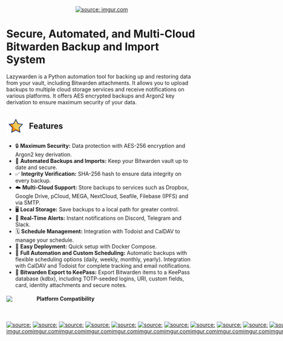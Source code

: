 <div align="center">
  <a href="https://imgur.com/k4VWmn7">
    <img src="https://i.imgur.com/k4VWmn7.png" title="source: imgur.com" width="500" />
  </a>
</div>

# Secure, Automated, and Multi-Cloud Bitwarden Backup and Import System

Lazywarden is a Python automation tool for backing up and restoring data from your vault, including Bitwarden attachments. It allows you to upload backups to multiple cloud storage services and receive notifications on various platforms. It offers AES encrypted backups and Argon2 key derivation to ensure maximum security of your data.

## <span style="display: flex; align-items: center;"><img src="https://raw.githubusercontent.com/querylab/svg/main/start.gif" width="50" style="vertical-align: middle; margin-right: 10px;"> Features</span>

- 🔒 **Maximum Security:** Data protection with AES-256 encryption and Argon2 key derivation.
- 🔄 **Automated Backups and Imports:** Keep your Bitwarden vault up to date and secure.
- ✅ **Integrity Verification:** SHA-256 hash to ensure data integrity on every backup.
- ☁️ **Multi-Cloud Support:** Store backups to services such as Dropbox, Google Drive, pCloud, MEGA, NextCloud, Seafile, Filebase (IPFS) and via SMTP.
- 🖥️ **Local Storage:** Save backups to a local path for greater control.
- 🔔 **Real-Time Alerts:** Instant notifications on Discord, Telegram and Slack.
- 🗓️ **Schedule Management:** Integration with Todoist and CalDAV to manage your schedule.
- 🐳 **Easy Deployment:** Quick setup with Docker Compose.
- 🤖 **Full Automation and Custom Scheduling:** Automatic backups with flexible scheduling options (daily, weekly, monthly, yearly). Integration with CalDAV and Todoist for complete tracking and email notifications.
- 🔑 **Bitwarden Export to KeePass:** Export Bitwarden items to a KeePass database (kdbx), including TOTP-seeded logins, URI, custom fields, card, identity attachments and secure notes.

#### <span style="display: inline-flex; align-items: center;"><img src="https://media.tenor.com/-AyTtMgs2mMAAAAi/nyan-cat-nyan.gif" width="70" style="vertical-align: middle; margin-right: 10px;"> Platform Compatibility</span>


<div style="display: flex; justify-content: space-around;">

    <a href="https://imgur.com/Xz2k5O8"><img src="https://i.imgur.com/Xz2k5O8.png" title="source: imgur.com" width="30"/></a>

    <a href="https://imgur.com/9oZa9uU"><img src="https://imgur.com/9oZa9uU.png" title="source: imgur.com" width="30"/></a>

    <a href="https://imgur.com/jWZzbvl"><img src="https://imgur.com/jWZzbvl.png" title="source: imgur.com" width="30"/></a>

    <a href="https://imgur.com/O0PZyxN"><img src="https://i.imgur.com/O0PZyxN.png" title="source: imgur.com" width="30"/></a>

    <a href="https://imgur.com/aa100eH"><img src="https://i.imgur.com/aa100eH.png" title="source: imgur.com" width="30"/></a>

    <a href="https://imgur.com/Grlq9aN"><img src="https://i.imgur.com/Grlq9aN.png" title="source: imgur.com" width="30"/></a>

    <a href="https://imgur.com/UYGpfR8"><img src="https://i.imgur.com/UYGpfR8.png" title="source: imgur.com" width="30"/></a>

    <a href="https://imgur.com/G37MsuK"><img src="https://i.imgur.com/G37MsuK.png" title="source: imgur.com" width="30"/></a>

    <a href="https://imgur.com/XpWPF0w"><img src="https://i.imgur.com/XpWPF0w.png" title="source: imgur.com" width="30"/></a>

    <a href="https://imgur.com/YMGE85n"><img src="https://i.imgur.com/YMGE85n.png" title="source: imgur.com" width="30"/></a>

    <a href="https://imgur.com/w9PULK5"><img src="https://i.imgur.com/w9PULK5.png" title="source: imgur.com" width="30"/></a>

    <a href="https://imgur.com/hjuaEcF"><img src="https://i.imgur.com/hjuaEcF.png" title="source: imgur.com" width="30"/></a>

    <a href="https://imgur.com/BhI5DBR"><img src="https://imgur.com/BhI5DBR.png" title="source: imgur.com" width="30"/></a>

    <a href="https://imgur.com/krgaizW"><img src="https://imgur.com/krgaizW.png" title="source: imgur.com" width="30"/></a>

    <a href="https://imgur.com/QAawp1J"><img src="https://imgur.com/QAawp1J.png" title="source: imgur.com" width="30"/></a>

    <a href="https://imgur.com/hRwMM9n"><img src="https://imgur.com/hRwMM9n.png" title="source: imgur.com" width="30"/></a>

    </a>
## <span style="display: inline-flex; align-items: center;"><img src="https://user-images.githubusercontent.com/74038190/212257472-08e52665-c503-4bd9-aa20-f5a4dae769b5.gif" width="36" style="vertical-align: middle; margin-right: 10px;"> Demo Backup</span>


<img src="https://raw.githubusercontent.com/querylab/svg/main/lazy_official.gif" />

<img src="https://raw.githubusercontent.com/querylab/svg/main/lazy-video.gif" />


## <span style="display: inline-flex; align-items: center;"><img src="https://user-images.githubusercontent.com/74038190/212257472-08e52665-c503-4bd9-aa20-f5a4dae769b5.gif" width="36" style="vertical-align: middle; margin-right: 10px;"> Demo Import</span>

<img src="https://raw.githubusercontent.com/querylab/svg/main/import-bitwarden.gif" />

<img src="https://raw.githubusercontent.com/querylab/svg/main/attach-import.gif" />




## <span style="display: inline-flex; align-items: center;"><img src="https://user-images.githubusercontent.com/74038190/212257472-08e52665-c503-4bd9-aa20-f5a4dae769b5.gif" width="36" style="vertical-align: middle; margin-right: 10px;"> Demo Schedule</span>

<img src="https://raw.githubusercontent.com/querylab/svg/main/lazy_schedule.gif" />

## <span style="display: inline-flex; align-items: center;"><img src="https://user-images.githubusercontent.com/74038190/212257472-08e52665-c503-4bd9-aa20-f5a4dae769b5.gif" width="36" style="vertical-align: middle; margin-right: 10px;"> Demo Import Keepass</span>

<img src="https://raw.githubusercontent.com/querylab/svg/main/keepass_convert.gif" />

<img src="https://raw.githubusercontent.com/querylab/svg/main/keepass_import.gif" />



###  <span style="display: inline-flex; align-items: center;"><img src="https://raw.githubusercontent.com/querylab/svg/main/mail3.gif" width="25" style="vertical-align: middle; margin-right: 10px;"> SMTP Backup</span>


<a href="https://imgur.com/mslQKF1"><img src="https://i.imgur.com/mslQKF1.png" title="source: imgur.com" /></a>

### <span style="display: inline-flex; align-items: center;"><img src="https://raw.githubusercontent.com/querylab/svg/main/mail3.gif" width="25" style="vertical-align: middle; margin-right: 10px;"> SMTP Scheduled</span>

<a href="https://imgur.com/HaHcCz2"><img src="https://i.imgur.com/HaHcCz2.png" title="source: imgur.com" /></a>

### <span style="display: inline-flex; align-items: center;"><img src="https://raw.githubusercontent.com/querylab/svg/main/caldav01.gif" width="24" style="vertical-align: middle; margin-right: 10px;"> CalDAV Backup</span>

<a href="https://imgur.com/UlQ85ys"><img src="https://i.imgur.com/UlQ85ys.png" title="source: imgur.com" /></a>

### <span style="display: inline-flex; align-items: center;"><img src="https://raw.githubusercontent.com/querylab/svg/main/caldav01.gif" width="24" style="vertical-align: middle; margin-right: 10px;"> CalDAV Schedule</span>

<a href="https://imgur.com/64ALZdj"><img src="https://i.imgur.com/64ALZdj.png" title="source: imgur.com" /></a>


### <span style="display: inline-flex; align-items: center;"><img src="https://raw.githubusercontent.com/querylab/svg/main/todoist04.gif" width="70" style="vertical-align: middle; margin-right: 10px;"> Todoist Backup</span>

<a href="https://imgur.com/RPgq7yh"><img src="https://i.imgur.com/RPgq7yh.png" title="source: imgur.com" /></a>

### <span style="display: inline-flex; align-items: center;"><img src="https://raw.githubusercontent.com/querylab/svg/main/todoist04.gif" width="70" style="vertical-align: middle; margin-right: 10px;"> Todoist Schedule</span>

<a href="https://imgur.com/iofaSLp"><img src="https://i.imgur.com/iofaSLp.png" title="source: imgur.com" /></a>


### <span style="display: inline-flex; align-items: center;"><img src="https://raw.githubusercontent.com/querylab/svg/main/slacke.gif" width="22" style="vertical-align: middle; margin-right: 10px;"> Slack</span>

<a href="https://imgur.com/cNuyygB"><img src="https://i.imgur.com/cNuyygB.png" title="source: imgur.com" /></a>
### <span style="display: inline-flex; align-items: center;"><img src="https://raw.githubusercontent.com/querylab/svg/main/discord.gif" width="22" style="vertical-align: middle; margin-right: 10px;"> Discord</span>

<a href="https://imgur.com/jYqRY6t"><img src="https://i.imgur.com/jYqRY6t.png" title="source: imgur.com" /></a>
### <span style="display: inline-flex; align-items: center;"><img src="https://raw.githubusercontent.com/querylab/svg/main/telegram1.gif" width="35" style="vertical-align: middle; margin-right: 10px;"> Telegram </span>

<a href="https://imgur.com/SSXBWJT"><img src="https://i.imgur.com/SSXBWJT.png" title="source: imgur.com" /></a>



## <span style="display: inline-flex; align-items: center;"> <img src="https://raw.githubusercontent.com/querylab/svg/main/server2.gif" width="50" style="vertical-align: middle; margin-right: 10px;"> <img src="https://raw.githubusercontent.com/querylab/svg/main/process2.gif" width="50" style="vertical-align: middle; margin-right: 15px;"> System Requirements </span>
- **Operating System**: Compatible with major Linux distributions

	- ✅ Ubuntu
	- ✅ Debian

## <span style="display: inline-flex; align-items: center;"><img src="https://github.com/Anmol-Baranwal/Cool-GIFs-For-GitHub/assets/74038190/2c0eef4b-7b75-42bd-9722-4bea97a2d532" width="60" style="vertical-align: middle; margin-right: 15px;">Installation</span>
###  Clone the repository

 ``` BASH
    git clone https://github.com/querylab/lazywarden.git
    cd lazywarden
```

### Configure Environment Variables & Bitwarden Secrets Manager

- Create a `.env` file based on the on this `.env.sample` example file and fill in the necessary variables.

``` BASH
GOOGLE_SERVICE_ACCOUNT_FILE=/home/lazywarden/config/bitwarden-drive-backup-google.json
GOOGLE_FOLDER_ID=1qt111fImyfolderJ6RiCc-b0M99vsF
BACKUP_DIR=/home/lazywarden/backup-drive/
DISCORD_WEBHOOK_URL=
SLACK_WEBHOOK_URL=
TELEGRAM_TOKEN=
TELEGRAM_CHAT_ID=
SMTP_SERVER=mail.smtp2go.com
SMTP_PORT=8025
SMTP_USERNAME=
SMTP_PASSWORD=
EMAIL_RECIPIENT=
SENDER_EMAIL=
API_URL=https://api.bitwarden.com             # Please No Modify No Touch
IDENTITY_URL=https://identity.bitwarden.com   # Please No Modify No Touch
ORGANIZATION_ID=232c1890-78f9-8888-b769-b14448888bf
ACCESS_TOKEN=0.50bf3g00-4fef-002b-a680-0000000000049.P1vlm2222222222bfiOUO:f3G1N40IoCVxNB4GtYJdmw==  #Access Token from Bitwarden Secrets Manager Ubuntu-Lazywarden Machine
CRON_SCHEDULE="*/15 * * * *" # For Docker Compose 
TIMEZONE=America/New_York    # For CalDAV and Todoist
TIMESTAMP=2024_07_16_20_30_20       # To decrypt all zip files in your backup or import them, just use the timestamp that was generated in the backup. For example, use the files that are generated in the backup like this: bw-backup_2024_07_16_20_30_20.zip.

```

### <img src="https://raw.githubusercontent.com/querylab/svg/main/ubuntu.gif" width="20" style="vertical-align: middle;"> Ubuntu Configuration

- Run the script to install all system dependencies and requirements
 
``` BASH

cd lazywarden/scripts

chmod +x setup-ubuntu-env.sh

./setup-ubuntu-env.sh

```


- Run this script to automatically install Docker & Docker-Compose:

```BASH

chmod +x docker-ubuntu.sh

./docker-ubuntu.sh

```

- First, ensure you are in the root directory of the project `lazywarden/`:

``` BASH
cd .. 

source venv/bin/activate

```

- Now Install Bitwarden CLI using the `bitwarden-cli-install.py` script, which will install all CLI dependencies:

``` PYTHON
python3 scripts/bitwarden-cli-install.py
```

- Run the Lazywarden program. Navigate to the `app/` folder and execute `main.py`:

``` PYTHON
cd app
python3 main.py

```

---

### <img src="https://raw.githubusercontent.com/querylab/svg/main/debian.png" width="20" style="vertical-align: middle;"> Debian Configuration

 - Run the script to install all system dependencies and requirements:
 
``` BASH
cd lazywarden/scripts
chmod +x setup-debian-env.sh
./setup-debian-env.sh

```

- Run this script to automatically install Docker & Docker-Compose:

```BASH

chmod +x docker-debian.sh
./docker-debian.sh

```

- First, ensure you are in the root directory of the project `lazywarden/`:

``` BASH
cd .. 
source venv/bin/activate
```

- Install Bitwarden CLI using the `bitwarden-cli-install.py` script, which will install all CLI dependencies:

``` PYTHON
python3 scripts/bitwarden-cli-install.py
```

- Run the Lazywarden program. Navigate to the `app/` folder and execute `main.py`:

``` PYTHON
cd app
python3 main.py

```





## <img src="https://raw.githubusercontent.com/querylab/svg/main/toolbox1.gif" width="30" style="vertical-align: middle;"> Steps to Configure Bitwarden Secrets Manager

To set up Secret Management in Bitwarden, first create a new organization in your account to serve as a container for shared secrets. Next, subscribe to the Secret Manager service, which allows you to securely store an unlimited number of secrets, such as API keys, passwords and certificates. This service provides end-to-end encryption, centralized management and access control.

<a href="https://imgur.com/8rfhTnu"><img src="https://i.imgur.com/8rfhTnu.png" title="source: imgur.com" /></a>

- After creating your Organization, go to Secret Manager in the tab at the top right.

<a href="https://imgur.com/bT15xW3"><img src="https://i.imgur.com/bT15xW3.png" title="source: imgur.com" /></a>

- Then create your lazywarden Project.

<a href="https://imgur.com/ozqIyOu"><img src="https://i.imgur.com/ozqIyOu.png" title="source: imgur.com" /></a>

- After creating your lazywarden Project, you need to create the secrets that will be in the lazywarden project. Here are some examples:

<a href="https://imgur.com/TFY5Hmu"><img src="https://i.imgur.com/TFY5Hmu.png" title="source: imgur.com" /></a>


<a href="https://imgur.com/C8rI6Lc"><img src="https://i.imgur.com/C8rI6Lc.png" title="source: imgur.com" /></a>


<a href="https://imgur.com/VsV6S4k"><img src="https://i.imgur.com/VsV6S4k.png" title="source: imgur.com" /></a>

- If you have TOTP enabled on your Bitwarden account, put the seeds of your TOTP in the **BW_TOTP_SECRET** variable.

<a href="https://imgur.com/L0KquJ3"><img src="https://i.imgur.com/L0KquJ3.png" title="source: imgur.com" /></a>

- If you do not have TOTP enabled on your Bitwarden account, just put random characters as shown in the image below.

<a href="https://imgur.com/CWSeqIV"><img src="https://i.imgur.com/CWSeqIV.png" title="source: imgur.com" /></a>


- Continue filling in the other variables one by one. If you do not have an account, for example for pCloud, MEGA, Filebase, Seafile, NextCloud or Dropbox fill in the variables with some random characters. For example, if you don't have a MEGA account, put the following:

<a href="https://imgur.com/apttibR"><img src="https://i.imgur.com/apttibR.png" title="source: imgur.com" /></a>

<a href="https://imgur.com/orCUZoG"><img src="https://i.imgur.com/orCUZoG.png" title="source: imgur.com" /></a>

- As you can see in the images above, I don't have a MEGA account, so I used random strings. You always have to have something in the Secret Variables for the program to work. Now, the backup will only be stored locally in the chosen directory and in Google Drive, Dropbox, pCloud, NextCloud, Seafile and Filebase but not in MEGA as my account is not configured 


- After creating all your secrets, create a Machine Account that will hold our ACCESS_TOKEN.


<a href="https://imgur.com/nATZchh"><img src="https://i.imgur.com/nATZchh.png" title="source: imgur.com" /></a>


<a href="https://imgur.com/pSWJfqR"><img src="https://i.imgur.com/pSWJfqR.png" title="source: imgur.com" /></a>


- Add and save the lazywarden project to your Machine Account.

<a href="https://imgur.com/SbyDk7m"><img src="https://i.imgur.com/SbyDk7m.png" title="source: imgur.com" /></a>

<a href="https://imgur.com/ipvIXhM"><img src="https://i.imgur.com/ipvIXhM.png" title="source: imgur.com" /></a>

- Finally, go to Access Tokens and create one to use in our lazywarden project.

<a href="https://imgur.com/K1wKCOR"><img src="https://i.imgur.com/K1wKCOR.png" title="source: imgur.com" /></a>


- With these secrets added, we can now modify our **secrets_manager.py** file to contain our secrets.

``` PYTHON
	
    "BW_URL": "d71e13be-12ab-4567-89ef-9c8d50f2c6a1",
    "BW_USERNAME": "b7c8a4d2-1c34-4568-9f23-a5e9c47b3c29",
    "BW_PASSWORD": "9f1a4b6c-3452-4a79-890d-b0e5d35c8f6e",
    "BW_TOTP_SECRET": "a9c1e8d3-1f67-4563-8f7e-2c5b8e3d4f6a",
    "ENCRYPTION_PASSWORD": "c8a5b4d3-3e1f-4a6c-8e9d-5c3b4e6f8d2a",
    "ZIP_PASSWORD": "e1c9a3b6-4f7a-4d6e-8f2b-3c5e7d9f8a1c",
    "ZIP_ATTACHMENT_PASSWORD": "f3a8b5c7-9d1e-4f6c-8e2a-4b6d7e9f2a3c",
    "PCLOUD_USERNAME": "d9e1c8a3-6b4f-4a7c-8d2e-5c3a6f8b4d1c",
    "PCLOUD_PASSWORD": "b4e7d1a8-1c9f-4a5c-8d6e-2e5f7b3a4c8d",
    "MEGA_EMAIL": "e7c1a8b3-9d4f-4a6c-8f2e-3b5d8e1f4a7c",
    "MEGA_PASSWORD": "c3e9a1b5-4f6a-4d7c-8e2d-6b5a3e4d7f9c",
    "DROPBOX_ACCESS_TOKEN": "d6e3a1c9-8f4a-4b7c-8e2d-5c4a6f1b8d7e",
    "DROPBOX_REFRESH_TOKEN": "a3e8d1b7-4c9f-4a6e-8d2b-7c5e9b1d4a6f",
    "DROPBOX_APP_KEY": "e9c1a8b3-7f4d-4a6c-8d2e-1b3f5e9a7c6d",
    "DROPBOX_APP_SECRET": "c1e7d9a3-4b6f-4a7c-8d2e-3b5a9e4f1c6d",
    "TODOIST_TOKEN": "a9e1d3b7-4c6f-4a7c-8d2e-5b1e9a6d4f7c",
    "CALDAV_URL": "e3a8d1c7-4b6f-4a7c-8e2d-1b5f9e4a7c6d",
    "CALDAV_USERNAME": "c9e1a3d7-4f6b-4a7c-8d2e-3b5d7e1f9a6c",
    "CALDAV_PASSWORD": "b1e8d3a9-4f6c-4a7c-8e2d-7c3e9a1f5b6d",
    "NEXTCLOUD_URL": "a7e1c9b3-4f6d-4a7c-8e2d-5b3d9e1a7f4c",
    "NEXTCLOUD_USERNAME": "e1c8a3d9-4f6b-4a7c-8d2e-3b5e9a1f7c6d",
    "NEXTCLOUD_PASSWORD": "d3e1a8b7-4f6c-4a7c-8e2d-1b5f9d3a6c7e",
    "SEAFILE_SERVER_URL": "c1e8d9a3-4f6b-4a7c-8d2e-7c3e1b5f9a6d",
    "SEAFILE_USERNAME": "b9e1d3a8-4f6c-4a7c-8e2d-5b1f9e4d7c6a",
    "SEAFILE_PASSWORD": "e7a3d9b1-4f6c-4a7c-8d2e-3b5d1a9f6e7c",
    "SEAFILE_REPO_NAME": "a1c9e8d3-4f6b-4a7c-8e2d-9c3e5b1f7d4a",
    "FILEBASE_ACCESS_KEY": "e3c1a9d8-4f6b-4a7c-8d2e-1b5f7d4a9e6c",
    "FILEBASE_SECRET_KEY": "b7e1d3a9-4f6c-4a7c-8e2d-5c3e9a1b6f7d",
    "FILEBASE_BUCKET_NAME": "c3e1d9a7-4f6b-4a7c-8d2e-7b5f1e9a4c6d",
    "KEEPASS_PASSWORD": "d1e7a3b9-4f6c-4a7c-8e2d-3b5f9c4a7e6d"
    
```

- To find the **ORGANIZATION_ID** variable for our **.env** you can get it by visiting the URL when you are in your organization or by running the following command:

``` BASH
bw list organizations
```

``` BASH
ORGANIZATION_ID=212A4880-22f9-1114-b00e-b1950234278ac

ACCESS_TOKEN=0.345f5e9c-8730-4a4c-917b-b10000331f56.Oj4XzcyGFF22222L22l7LZL333A7VkwzV:e5mC4d11111117bS8/3EQ==
```

# <img src="https://raw.githubusercontent.com/querylab/svg/main/alert1.gif" width="30" style="vertical-align: middle;"> Attention: Security Critical Variables <img src="https://raw.githubusercontent.com/querylab/svg/main/pad2.gif" width="30" style="vertical-align: middle;"> <img src="https://raw.githubusercontent.com/querylab/svg/main/key2.gif" width="30" style="vertical-align: middle;">


``` BASH
### These variables contain the passwords for encrypting the backup.
### Change the passwords according to your preferences.

#Contains the encryption password for the JSON file
ENCRYPTION_PASSWORD=p3mTd5SqDqkXQqE!Tpwv27Ecx  


#Contains the encryption password for the first ZIP file
ZIP_PASSWORD=ZCGvq@gwS7QhV@&R3k*x*xN72anybyFHW2RWiBTr  


# Contains the encryption password for the attached ZIP file.
# Where our files will be stored if Bitwarden Premium is enabled.
# If Bitwarden Premium is not enabled, the attachment folder will be empty.
ZIP_ATTACHMENT_PASSWORD=HBLXL9!grer@Uay2edkwTXeZx!E9DxKphNxsNak1knb3dcfx2o   


```

## <img src="https://raw.githubusercontent.com/querylab/svg/main/dropbox.gif" width="70" style="vertical-align: middle;"> Dropbox API Configuration

By following these steps, your Dropbox Token will remain active and will not expire every 4 hours.

1. Go to https://www.dropbox.com/developers/apps/create 
 -  Create a new project.
 
 <a href="https://imgur.com/1YcSkdv"><img src="https://i.imgur.com/1YcSkdv.png" title="source: imgur.com" /></a>


<a href="https://imgur.com/G0b4moU"><img src="https://i.imgur.com/G0b4moU.png" title="source: imgur.com" /></a>



- Create Permissions

<a href="https://imgur.com/t0nCg9h"><img src="https://i.imgur.com/t0nCg9h.png" title="source: imgur.com" /></a>


2. Obtain the Authorization Code

- Open a browser and navigate to the following URL, replacing `<App key>` with your App Key:

``` HTML
https://www.dropbox.com/oauth2/authorize?token_access_type=offline&response_type=code&client_id=<App key>
```

<a href="https://imgur.com/IWjIhNa"><img src="https://i.imgur.com/IWjIhNa.png" title="source: imgur.com" /></a>


<a href="https://imgur.com/qtTh6DG"><img src="https://i.imgur.com/qtTh6DG.png" title="source: imgur.com" /></a>



<a href="https://imgur.com/tjlD8Ez"><img src="https://i.imgur.com/tjlD8Ez.png" title="source: imgur.com" /></a>



3. Obtain the Authorization Token

Run the following command in the terminal, making sure to replace `<received code>`, `<App key>`, and `<App secret>` with the correct values:

``` BASH
curl https://api.dropbox.com/oauth2/token \
-d code=<received code> \
-d grant_type=authorization_code \
-u <App key>:<App secret>

#Example
curl https://api.dropbox.com/oauth2/token \
-d code=G4sTbrY9DMoAAAAAAAAAQTeLtVHACmv1tVaWYLYCGvA \
-d grant_type=authorization_code \
-u 7on1ofss5fu26ki:b6bl6jgjmrlm8iz
```

- When you run the command, you will receive a response like this:

``` BASH
 "access_token": "sl.B3hxfHXrUAVg5nhPOO9z8_TS230pcLcLNbJj019MyrVHj-ccZmG5XCcQrN-Wb6ESMs0PSzwOtROxLb6XRaj6mUzHU1g8G60canTvjkWBBaNzVYP15cx5hH2FEOhlwseaNcnQ9RyPn6vh",
  "token_type": "bearer",
  "expires_in": 14400,
  "refresh_token": "WtG6MI5YdccAAAAAAAAAAcAvuFd9usnB6skR3BmpgH3x5Reb-ae7FsLuNQ5-mZkk",
  "scope": "account_info.read",
  "uid": "143786425",
  "account_id": "dbid:BBAnJyzGYtm3-WP9a2HkL1TL8FVgPl5s-VM"
```

- Now use this new `refresh_token`, `access_token` along with the previous `<App key>`, and `<App secret>` to fill in the secret variables needed in Bitwarden Secret Manager:

``` BASH
#Example
      DROPBOX_ACCESS_TOKEN=sl.B3hxfHXrUAVg5nhPOO9z8_TS230pcLcLNbJj019MyrVHj-ccZmG5XCcQrN-Wb6ESMs0PSzwOtROxLb6XRaj6mUzHU1g8G60canTvjkWBBaNzVYP15cx5hH2FEOhlwseaNcnQ9RyPn6vh
      DROPBOX_REFRESH_TOKEN=WtG6MI5YdccAAAAAAAAAAcAvuFd9usnB6skR3BmpgH3x5Reb-ae7FsLuNQ5-mZkk
      DROPBOX_APP_KEY=7on1ofss5fu26ki
      DROPBOX_APP_SECRET=b6bl6jgjmrlm8iz

```



## <img src="https://raw.githubusercontent.com/querylab/svg/main/drive3.gif" width="70" style="vertical-align: middle;"> Google Drive API Configuration

1. Go to this web page [https://console.developers.google.com/iam-admin/serviceaccounts](https://console.developers.google.com/iam-admin/serviceaccounts)
2. Create a New Project.

<a href="https://imgur.com/evhyf31"><img src="https://i.imgur.com/evhyf31.png" title="source: imgur.com" /></a>



3.  Then go to "Service Accounts" and create a new service.

<a href="https://imgur.com/h8HOeJI"><img src="https://i.imgur.com/h8HOeJI.png" title="source: imgur.com" /></a>


<a href="https://imgur.com/BqtT80X"><img src="https://i.imgur.com/BqtT80X.png" title="source: imgur.com" /></a>

<a href="https://imgur.com/p45sVX5"><img src="https://i.imgur.com/p45sVX5.png" title="source: imgur.com" /></a>

4.  Select the role "Actions Admin".

<a href="https://imgur.com/ew9hXRq"><img src="https://i.imgur.com/ew9hXRq.png" title="source: imgur.com" /></a>


5.  Download the key in JSON format. This key will be used in our project to upload the Bitwarden backup to Google Drive. Once you obtain the JSON file, store it in the **/config** folder of the project. Name the JSON file **bitwarden-drive-backup-google.json**.

``` BASH
# Place the Google credentials file in the specified path /config

GOOGLE_SERVICE_ACCOUNT_FILE=/home/lazywarden/config/bitwarden-drive-backup-google.json

```

<a href="https://imgur.com/AhhWgDM"><img src="https://i.imgur.com/AhhWgDM.png" title="source: imgur.com" /></a>

<a href="https://imgur.com/GwbnFyr"><img src="https://i.imgur.com/GwbnFyr.png" title="source: imgur.com" /></a>

6. Go to the following link and enable the Google Drive API:[https://console.cloud.google.com/apis/library](https://console.cloud.google.com/apis/library)

<a href="https://imgur.com/sWRw0sb"><img src="https://i.imgur.com/sWRw0sb.png" title="source: imgur.com" /></a>

7. Now that you have enabled the API, go to your Google Drive and create a folder named "Bitwarden-Backup".

<a href="https://imgur.com/7pCl08b"><img src="https://i.imgur.com/7pCl08b.png" title="source: imgur.com" /></a>


8. Share the "Bitwarden-Backup" folder by clicking on "Share" and share it with the email address created in the Service Account when you set up the project.

<a href="https://imgur.com/ozawjb7"><img src="https://i.imgur.com/ozawjb7.png" title="source: imgur.com" /></a>

<a href="https://imgur.com/B4w8Mtu"><img src="https://i.imgur.com/B4w8Mtu.png" title="source: imgur.com" /></a>

<a href="https://imgur.com/kko5vkh"><img src="https://i.imgur.com/kko5vkh.png" title="source: imgur.com" /></a>

9. After sharing the folder, you need to get the ID of this folder to store it in your **.env** file. To find the ID of the "Bitwarden-Backup" folder, open the folder and look at the URL in your browser.

``` BASH
GOOGLE_FOLDER_ID=1qtV4vfIjmXyhDdzIzJ6RiCc-b0M22vsF
```

<a href="https://imgur.com/fNJ07Yb"><img src="https://i.imgur.com/fNJ07Yb.png" title="source: imgur.com" /></a>



### <img src="https://raw.githubusercontent.com/querylab/svg/main/tree2.gif" width="30" style="vertical-align: middle;">Tree Structure 

``` PYTHON

lazywarden/
├── app/                           # This directory appears to contain the main application code
│   ├── backup.py                  # Backup functions
│   ├── bitwarden_client.py        # Client to interact with Bitwarden
│   ├── config.py                  # General application configurations
│   ├── imports.py                 # Handles common imports
│   ├── main.py                    # Main entry point of the application
│   ├── notifications.py           # Handles notifications
│   ├── secrets_manager.py         # Manages secrets
│   ├── import_to_bitwarden.py     # Import your bitwarden vault
│   ├── import_to_keepass.py       # Create kdbx database 
│   ├── schedule_backup.py         # For create Schedule Backup
├── config/                        # Directory for configuration files
│   ├── bitwarden-drive-backup-google.json # Configuration for Google Drive
├── scripts/                       # Directory for installation and setup scripts
│   ├── bitwarden-cli-install.py   # Script to install the Bitwarden CLI
│   ├── docker-debian.sh           # Setup script for Debian with Docker
│   ├── docker-ubuntu.sh           # Setup script for Ubuntu with Docker
│   ├── setup-debian-env.sh        # Environment setup for Debian
│   ├── setup-ubuntu-env.sh        # Environment setup for Ubuntu
│   ├── alldecrypt-zip.py          # Decrypt all zip files 
│   ├── json-only-decrypt.py       # Decrypt only json files (optional)
├── backup-drive/
│   ├── (This is where the generated backups will be stored local)
├── .env                           # File for environment variables
├── Dockerfile                     # Docker configuration file to create an application image
├── docker-compose.yml             # Docker Compose Configuration
├── entrypoint.sh                  # Entrypoint script for Docker
└── requirements.txt               # File that lists the project Python dependencies


```



### <img src="https://raw.githubusercontent.com/querylab/svg/main/snake1.gif" width="30" style="vertical-align: middle;"> Cron Job for Python (optional)

To automatically run the backup script in the background using cron, follow these steps:

1. Open the crontab for editing:

```BASH
crontab -e
```

2. Select an editor if you dont have one configured:

``` BASH

Select an editor.  To change later, run 'select-editor'.
  1. /bin/nano        <---- easiest
  2. /usr/bin/vim.basic
  3. /usr/bin/vim.tiny
  4. /bin/ed
Choose 1-4 [1]: 1

```


3. Add the following line to schedule the `lazywarden.py` script to run at midnight every day:


``` BASH 

0 0 * * * /usr/bin/python3 /home/lazywarden/app/main.py >> /home/lazywarden/app/lazywarden.log 2>&1


```


4. Save and close the file. Verify that the cron job is set up correctly:

``` BASH
crontab -l
```



### <img src="https://raw.githubusercontent.com/querylab/svg/main/whale1.gif" width="30" style="vertical-align: middle;"> Docker Compose

The Docker container will run the `main.py` script every 24 hours to back up Bitwarden and upload it to the configured cloud services. Notifications will be sent to the specified services in case of success or failure. You can modify the backup frequency according to your needs, such as monthly, daily, or hourly.

``` BASH

version: '3.0'

services:
  lazywarden:
    build: .
    container_name: lazywarden_backup
    environment:
      - TELEGRAM_TOKEN=${TELEGRAM_TOKEN}
      - TELEGRAM_CHAT_ID=${TELEGRAM_CHAT_ID}
      - GOOGLE_SERVICE_ACCOUNT_FILE=/config/bitwarden-drive-backup-google.json
      - GOOGLE_FOLDER_ID=${GOOGLE_FOLDER_ID}
      - API_URL=${API_URL}
      - IDENTITY_URL=${IDENTITY_URL}
      - ORGANIZATION_ID=${ORGANIZATION_ID}
      - ACCESS_TOKEN=${ACCESS_TOKEN}
      - BACKUP_DIR=/bitwarden-backup/backup-drive/
      - DISCORD_WEBHOOK_URL=${DISCORD_WEBHOOK_URL}
      - SLACK_WEBHOOK_URL=${SLACK_WEBHOOK_URL}
      - SMTP_SERVER=${SMTP_SERVER}
      - SMTP_PORT=${SMTP_PORT}
      - SMTP_USERNAME=${SMTP_USERNAME}
      - SMTP_PASSWORD=${SMTP_PASSWORD}
      - EMAIL_RECIPIENT=${EMAIL_RECIPIENT}
      - SENDER_EMAIL=${SENDER_EMAIL}
      - CRON=${CRON}
      - TIMEZONE=${TIMEZONE}
      - TIMESTAMP=${TIMESTAMP}
    volumes:
      - /home/lazywarden/config:/config  
      - /home/lazywarden/backup-drive:/home/lazywarden/backup-drive/
    restart: unless-stopped

```

#### Run Docker Compose

- Run the Docker container

```DOCKER
docker compose up -d
```

#### Dockerfile

- The `Dockerfile` sets up the environment, installs dependencies, and copies necessary files into the container.

#### docker-compose.yml

- The `docker-compose.yml` file defines the lazywarden service and sets up environment variables and volumes for persistent storage.

### <img src="https://raw.githubusercontent.com/querylab/svg/main/alert1.gif" width="30" style="vertical-align: middle;"><img src="https://raw.githubusercontent.com/querylab/svg/main/cloud1.gif" width="30" style="vertical-align: middle;"><img src="https://raw.githubusercontent.com/querylab/svg/main/process2.gif" width="30" style="vertical-align: middle;"> Security Recommendation: Run in Local Environment 

- For security, run this project only in a local environment within your personal network. This significantly reduces the risk of exposure to external attacks, ensuring that sensitive data and credentials remain protected within a controlled environment.


### 📢 Warning

**Important Note**

- If you have large attachments in your Bitwarden account (e.g., MP4 videos, MP3 files, high-resolution photos), the backup process may take some time to complete. Larger backup files will take longer to upload to the cloud. Local storage of the backup is significantly faster, and the same applies to importing data.
- A large number of attachments in your account can significantly increase the total backup time. Errors may occur when uploading the file to Dropbox, Google Drive, pCloud, MEGA, Seafile, Nextcloud, or Filebase. If errors occur, try again; the backup may succeed on a subsequent attempt.
- Setting up the Bitwarden Secret Manager is mandatory for the program to function correctly. Even if you do not have an account, you must declare a random variable to ensure proper operation.
- This program works for Selfhosted Bitwarden and Vaultwarden.
- Importing for Vaultwarden and self-hosted Bitwarden has not yet been implemented in the Bitwarden API.
- The CalDAV calendar integration has only been tested with Baikal [https://github.com/sabre-io/Baikal](https://github.com/sabre-io/Baikal), Fruux [https://fruux.com](https://fruux.com), Memotoo [https://www.memotoo.com](https://www.memotoo.com), Posteo [https://posteo.de](https://posteo.de), and SOGo [https://www.sogo.nu/](https://www.sogo.nu/).
- Rotate the secrets in Bitwarden Secret Manager regularly.




### <span style="display: inline-flex; align-items: center;"> <img src="https://user-images.githubusercontent.com/74038190/216122069-5b8169d7-1d8e-4a13-b245-a8e4176c99f8.png" width="30" style="vertical-align: middle; margin-right: 10px;"> Motivations </span>

- I wanted an automated solution to manage Bitwarden backups without manual intervention or risk of exposing sensitive data. After trying several complicated and frustrating tools, I discovered Bitwarden Secret Manager, which keeps secrets secure within the same platform. This inspired me to create Lazywarden, a tool that not only automates the management of secrets and backups through Bitwarden, but also automatically uploads backups to Google Drive, Dropbox, pCloud, MEGA, Seafile, Nextcloud and Filebase. In addition, I have integrated notifications with Telegram, Discord, Slack and backup tracking with Todoist and CalDAV calendars. What makes Lazywarden truly special is that, in addition to backing up, it allows you to import those encrypted backups back into your Bitwarden. This project was born out of the need to simplify and secure backup management in an efficient and reliable way.

- If you like this project, please consider giving it a ⭐


<div align="center">
  <a href="https://imgur.com/k4VWmn7">
    <img src="https://user-images.githubusercontent.com/74038190/216644507-4f06ea29-bf55-4356-aac0-d42751461a9d.gif" title="source: imgur.com" width="150" />
  </a>
</div>



